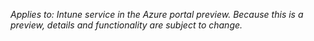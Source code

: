 <Token xmlns:xlink="http://www.w3.org/1999/xlink">*Applies to: Intune service in the Azure portal preview. Because this is a preview, details and functionality are subject to change.*</Token>